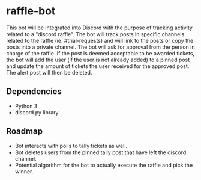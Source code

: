# raffle-bot

This bot will be integrated into Discord with the purpose of tracking activity related to a "discord raffle". The bot will track posts in specific channels related to the raffle (ie. #trial-requests) and will link to the posts or copy the posts into a private channel. The bot will ask for approval from the person in charge of the raffle. If the post is deemed acceptable to be awarded tickets, the bot will add the user (if the user is not already added) to a pinned post and update the amount of tickets the user received for the approved post. The alert post will then be deleted.

## Dependencies

- Python 3
- discord.py library

## Roadmap

- Bot interacts with polls to tally tickets as well.
- Bot deletes users from the pinned tally post that have left the discord channel.
- Potential algorithm for the bot to actually execute the raffle and pick the winner.

